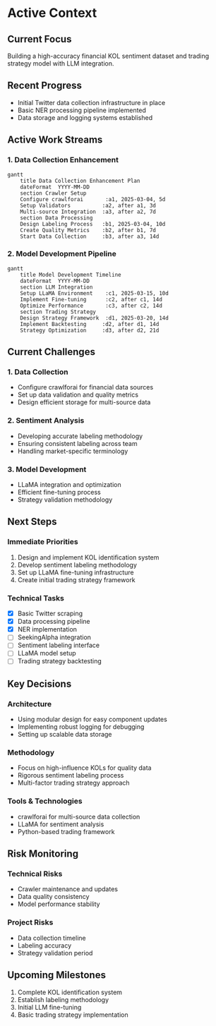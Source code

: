 # Active Context

## Current Focus
Building a high-accuracy financial KOL sentiment dataset and trading strategy model with LLM integration.

## Recent Progress
- Initial Twitter data collection infrastructure in place
- Basic NER processing pipeline implemented
- Data storage and logging systems established

## Active Work Streams

### 1. Data Collection Enhancement
```mermaid
gantt
    title Data Collection Enhancement Plan
    dateFormat  YYYY-MM-DD
    section Crawler Setup
    Configure crawlforai       :a1, 2025-03-04, 5d
    Setup Validators          :a2, after a1, 3d
    Multi-source Integration  :a3, after a2, 7d
    section Data Processing
    Design Labeling Process   :b1, 2025-03-04, 10d
    Create Quality Metrics    :b2, after b1, 7d
    Start Data Collection     :b3, after a3, 14d
```

### 2. Model Development Pipeline
```mermaid
gantt
    title Model Development Timeline
    dateFormat  YYYY-MM-DD
    section LLM Integration
    Setup LLaMA Environment    :c1, 2025-03-15, 10d
    Implement Fine-tuning      :c2, after c1, 14d
    Optimize Performance       :c3, after c2, 14d
    section Trading Strategy
    Design Strategy Framework  :d1, 2025-03-20, 14d
    Implement Backtesting     :d2, after d1, 14d
    Strategy Optimization     :d3, after d2, 21d
```

## Current Challenges

### 1. Data Collection
- Configure crawlforai for financial data sources
- Set up data validation and quality metrics
- Design efficient storage for multi-source data

### 2. Sentiment Analysis
- Developing accurate labeling methodology
- Ensuring consistent labeling across team
- Handling market-specific terminology

### 3. Model Development
- LLaMA integration and optimization
- Efficient fine-tuning process
- Strategy validation methodology

## Next Steps

### Immediate Priorities
1. Design and implement KOL identification system
2. Develop sentiment labeling methodology
3. Set up LLaMA fine-tuning infrastructure
4. Create initial trading strategy framework

### Technical Tasks
- [x] Basic Twitter scraping
- [x] Data processing pipeline
- [x] NER implementation
- [ ] SeekingAlpha integration
- [ ] Sentiment labeling interface
- [ ] LLaMA model setup
- [ ] Trading strategy backtesting

## Key Decisions

### Architecture
- Using modular design for easy component updates
- Implementing robust logging for debugging
- Setting up scalable data storage

### Methodology
- Focus on high-influence KOLs for quality data
- Rigorous sentiment labeling process
- Multi-factor trading strategy approach

### Tools & Technologies
- crawlforai for multi-source data collection
- LLaMA for sentiment analysis
- Python-based trading framework

## Risk Monitoring

### Technical Risks
- Crawler maintenance and updates
- Data quality consistency
- Model performance stability

### Project Risks
- Data collection timeline
- Labeling accuracy
- Strategy validation period

## Upcoming Milestones
1. Complete KOL identification system
2. Establish labeling methodology
3. Initial LLM fine-tuning
4. Basic trading strategy implementation
